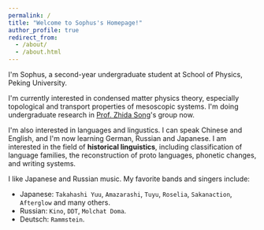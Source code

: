 ```yaml
---
permalink: /
title: "Welcome to Sophus's Homepage!"
author_profile: true
redirect_from: 
  - /about/
  - /about.html
---
```


I'm Sophus, a second-year undergraduate student at School of Physics, Peking University.

I'm currently interested in condensed matter physics theory, especially topological and transport properties of mesoscopic systems. I'm doing undergraduate research in [Prof. Zhida Song](https://scholar.google.com/citations?user=85T_dPEAAAAJ&hl=en)'s group now.

I'm also interested in languages and lingustics. I can speak Chinese and English, and I'm now learning German, Russian and Japanese. I am interested in the field of **historical linguistics**, including classification of language families, the reconstruction of proto languages, phonetic changes, and writing systems.

I like Japanese and Russian music. My favorite bands and singers include:
- Japanese: `Takahashi Yuu`, `Amazarashi`, `Tuyu`, `Roselia`, `Sakanaction`, `Afterglow` and many others.
- Russian: `Kino`, `DDT`, `Molchat Doma`.
- Deutsch: `Rammstein`.